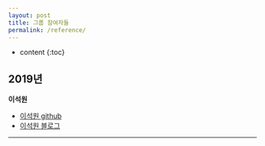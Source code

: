 ```yaml
---
layout: post
title: 그룹 참여자들
permalink: /reference/
---
```


* content
{:toc}


## 2019년

**이석원**

- [이석원 github](http://blog.csdn.net/cutesource/article/details/4901506)
- [이석원 블로그](https://gwnuysw.github.io/about/)

---
